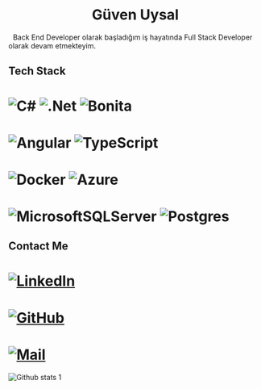 # <h1 align="center">Güven Uysal </h1> 

<img src="https://raw.githubusercontent.com/iampavangandhi/iampavangandhi/master/gifs/Hi.gif" width="5px" heigth="5px">
Back End Developer olarak başladığım iş hayatında Full Stack Developer olarak devam etmekteyim.
 

## Tech Stack
# ![C#](https://img.shields.io/badge/c%23-%23239120.svg?style=for-the-badge&logo=c-sharp&logoColor=white) ![.Net](https://img.shields.io/badge/.NET-5C2D91?style=for-the-badge&logo=.net&logoColor=white) ![Bonita](https://avatars.githubusercontent.com/u/5096598?s=200&v=4?style=for-the-badge)
 
# ![Angular](https://img.shields.io/badge/angular-%23DD0031.svg?style=for-the-badge&logo=angular&logoColor=white) ![TypeScript](https://img.shields.io/badge/typescript-%23007ACC.svg?style=for-the-badge&logo=typescript&logoColor=white)

# ![Docker](https://img.shields.io/badge/docker-%230db7ed.svg?style=for-the-badge&logo=docker&logoColor=white) ![Azure](https://img.shields.io/badge/azure-%230072C6.svg?style=for-the-badge&logo=microsoftazure&logoColor=white)  
 
# ![MicrosoftSQLServer](https://img.shields.io/badge/Microsoft%20SQL%20Sever-CC2927?style=for-the-badge&logo=microsoft%20sql%20server&logoColor=white) ![Postgres](https://img.shields.io/badge/postgres-%23316192.svg?style=for-the-badge&logo=postgresql&logoColor=white)



## Contact Me
# [![LinkedIn](https://img.shields.io/badge/linkedin-%230077B5.svg?style=for-the-badge&logo=linkedin&logoColor=white)](https://www.linkedin.com/in/gvnuysal/) 
# [![GitHub](https://img.shields.io/badge/github-%23121011.svg?style=for-the-badge&logo=github&logoColor=white)](https://github.com/gvnuysal)
# [![Mail](https://img.shields.io/badge/Gmail-D14836?style=for-the-badge&logo=gmail&logoColor=white)](mailto:gvnuysal@gmail.com) 

![Github stats 1](https://github-readme-stats.vercel.app/api?username=gvnuysal&show_icons=true&theme=gradient)
